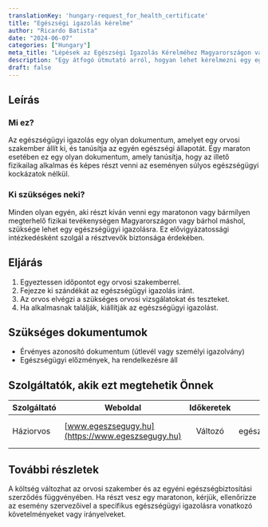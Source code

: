 ```yaml
---
translationKey: 'hungary-request_for_health_certificate'
title: "Egészségi igazolás kérelme"
author: "Ricardo Batista"
date: "2024-06-07"
categories: ["Hungary"]
meta_title: "Lépések az Egészségi Igazolás Kérelméhez Magyarországon való Maratonra"
description: "Egy átfogó útmutató arról, hogyan lehet kérelmezni egy egészségi igazolást, beleértve a szükséges lépéseket és a szükséges kulcsfontosságú információkat."
draft: false
---
```


## Leírás
### Mi ez?
Az egészségügyi igazolás egy olyan dokumentum, amelyet egy orvosi szakember állít ki, és tanúsítja az egyén egészségi állapotát. Egy maraton esetében ez egy olyan dokumentum, amely tanúsítja, hogy az illető fizikailag alkalmas és képes részt venni az eseményen súlyos egészségügyi kockázatok nélkül.

### Ki szükséges neki?
Minden olyan egyén, aki részt kíván venni egy maratonon vagy bármilyen megterhelő fizikai tevékenységen Magyarországon vagy bárhol máshol, szüksége lehet egy egészségügyi igazolásra. Ez elővigyázatossági intézkedésként szolgál a résztvevők biztonsága érdekében.

## Eljárás

1. Egyeztessen időpontot egy orvosi szakemberrel.
2. Fejezze ki szándékát az egészségügyi igazolás iránt.
3. Az orvos elvégzi a szükséges orvosi vizsgálatokat és teszteket.
4. Ha alkalmasnak találják, kiállítják az egészségügyi igazolást.

## Szükséges dokumentumok

* Érvényes azonosító dokumentum (útlevél vagy személyi igazolvány)
* Egészségügyi előzmények, ha rendelkezésre áll

## Szolgáltatók, akik ezt megtehetik Önnek

| Szolgáltató    |     Weboldal              |        Időkeretek       |       Költség      |
| -------------- | ---------------------- |  :---------------:      | :-------------: |
| Háziorvos | [www.egeszsegugy.hu](https://www.egeszsegugy.hu) |    Változó   |  Egyéni egészségbiztosítástól függően |

## További részletek

A költség változhat az orvosi szakember és az egyéni egészségbiztosítási szerződés függvényében. Ha részt vesz egy maratonon, kérjük, ellenőrizze az esemény szervezőivel a specifikus egészségügyi igazolásra vonatkozó követelményeket vagy irányelveket.